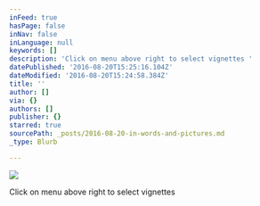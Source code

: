 ```yaml
---
inFeed: true
hasPage: false
inNav: false
inLanguage: null
keywords: []
description: 'Click on menu above right to select vignettes '
datePublished: '2016-08-20T15:25:16.104Z'
dateModified: '2016-08-20T15:24:58.384Z'
title: ''
author: []
via: {}
authors: []
publisher: {}
starred: true
sourcePath: _posts/2016-08-20-in-words-and-pictures.md
_type: Blurb

---
```

![](https://the-grid-user-content.s3-us-west-2.amazonaws.com/fe1391a7-e0fe-4ff1-9cf4-1493f3d7402b.jpg)

Click on menu above right to select vignettes